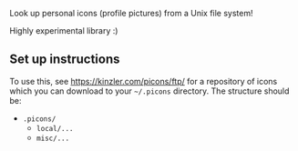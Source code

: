 Look up personal icons (profile pictures) from a Unix file system!

Highly experimental library :)

## Set up instructions

To use this, see https://kinzler.com/picons/ftp/ for a repository of
icons which you can download to your `~/.picons` directory. The
structure should be:

* `.picons/`
   * `local/...`
   * `misc/...`
